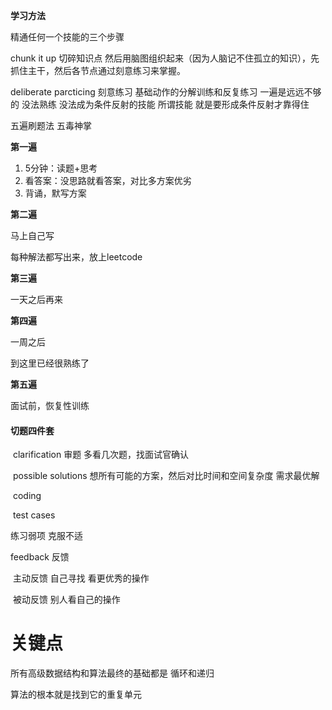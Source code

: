 
**学习方法**

精通任何一个技能的三个步骤

chunk it up 切碎知识点 然后用脑图组织起来（因为人脑记不住孤立的知识），先抓住主干，然后各节点通过刻意练习来掌握。

deliberate parcticing 刻意练习 基础动作的分解训练和反复练习 一遍是远远不够的 没法熟练 没法成为条件反射的技能  所谓技能  就是要形成条件反射才靠得住

五遍刷题法  五毒神掌   

**第一遍**

1. 5分钟：读题+思考
2. 看答案：没思路就看答案，对比多方案优劣
3. 背诵，默写方案

**第二遍**

马上自己写

每种解法都写出来，放上leetcode

**第三遍**

一天之后再来

**第四遍**

一周之后

到这里已经很熟练了

**第五遍**

面试前，恢复性训练





#### 切题四件套

​	clarification 审题  多看几次题，找面试官确认

​	possible solutions 想所有可能的方案，然后对比时间和空间复杂度 需求最优解

​	coding

​	test cases

练习弱项  克服不适

feedback 反馈 

​	主动反馈  自己寻找  看更优秀的操作

​	被动反馈  别人看自己的操作



# 关键点

所有高级数据结构和算法最终的基础都是 循环和递归

算法的根本就是找到它的重复单元